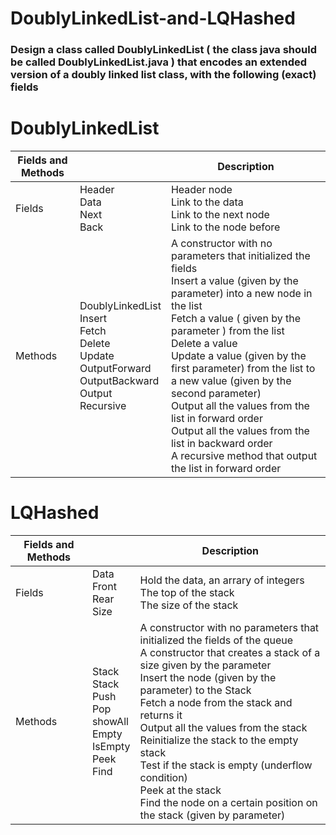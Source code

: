# DoublyLinkedList-and-LQHashed

### Design a class called DoublyLinkedList ( the class java should be called DoublyLinkedList.java ) that encodes an extended version of a doubly linked list class, with the following (exact) fields
# DoublyLinkedList

| Fields and Methods         |                  | Description             |
| ------------- | ----------------------- | ----------------------- |
| Fields      | Header<br>Data<br>Next<br>Back<br> | Header node<br>Link to the data<br>Link to the next node<br> Link to the node before |
| Methods       | DoublyLinkedList<br>Insert<br>Fetch<br>Delete<br>Update<br>OutputForward<br>OutputBackward<br>Output Recursive<br> | A constructor with no parameters that initialized the fields<br>Insert a value (given by the parameter) into a new node in the list<br>Fetch a value ( given by the parameter ) from the list<br>Delete a value<br>Update a value (given by the first parameter) from the list to a new value (given by the second parameter)<br>Output all the values from the list in forward order<br>Output all the values from the list in backward order<br>A recursive method that output the list in forward order |




# LQHashed

| Fields and Methods         |                  | Description             |
| ------------- | ----------------------- | ----------------------- |
| Fields      | Data<br>Front<br>Rear<br>Size<br> | Hold the data, an arrary of integers<br>The top of the stack<br>The size of the stack |
| Methods       | Stack<br>Stack<br>Push<br>Pop<br>showAll<br>Empty<br>IsEmpty<br>Peek<br>Find<br> | A constructor with no parameters that initialized the fields of the queue<br>A constructor that creates a stack of a size given by the parameter<br>Insert the node (given by the parameter) to the Stack<br>Fetch a node from the stack and returns it<br>Output all the values from the stack<br>Reinitialize the stack to the empty stack<br>Test if the stack is empty (underflow condition)<br>Peek at the stack<br>Find the node on a certain position on the stack (given by parameter) |

